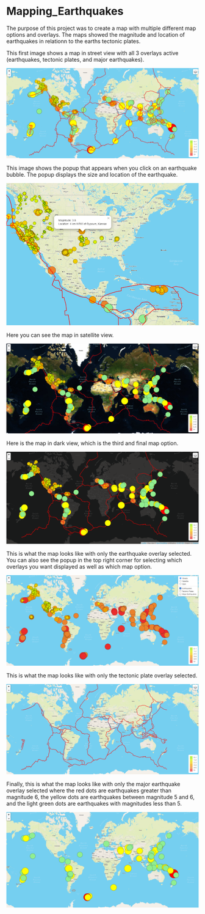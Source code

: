 # Mapping_Earthquakes
The purpose of this project was to create a map with multiple different map options and overlays. The maps showed the  magnitude and location of earthquakes in relationn to the earths tectonic plates.

This first image shows a map in street view with all 3 overlays active (earthquakes, tectonic plates, and major earthquakes).

![pic1](Pics/pic1.png)

This image shows the popup that appears when you click on an earthquake bubble. The popup displays the size and location of the earthquake.

![pic2](Pics/pic2.png)

Here you can see the map in satellite view.

![pic3](Pics/pic3.png)

Here is the map in dark view, which is the third and final map option.

![pic4](Pics/pic4.png)

This is what the map looks like with only the earthquake overlay selected. You can also see the popup in the top right corner for selecting which overlays you want displayed as well as which map option.

![pic5](Pics/pic5.png)

This is what the map looks like with only the tectonic plate overlay selected.

![pic6](Pics/pic6.png)

Finally, this is what the map looks like with only the major earthquake overlay selected where the red dots are earthquakes greater than magnitude 6, the yellow dots are earthquakes between magnitude 5 and 6, and the light green dots are earthquakes with magnitudes less than 5.

![pic7](Pics/pic7.png)

